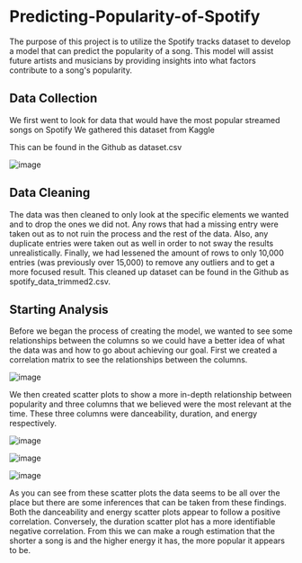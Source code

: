 # Predicting-Popularity-of-Spotify

The purpose of this project is to utilize the Spotify tracks dataset to develop a model that can predict the popularity of a song. This model will assist future artists and musicians by providing insights into what factors contribute to a song's popularity.

## Data Collection
We first went to look for data that would have the most popular streamed songs on Spotify
We gathered this dataset from Kaggle

This can be found in the Github as dataset.csv

![image](https://github.com/user-attachments/assets/a2e0e9d7-c0ae-4576-b96e-954e3e10042e)

## Data Cleaning
The data was then cleaned to only look at the specific elements we wanted and to drop the ones we did not. Any rows that had a missing entry were taken out as to not ruin the process and the rest of the data. Also, any duplicate entries were taken out as well in order to not sway the results unrealistically. Finally, we had lessened the amount of rows to only 10,000 entries (was previously over 15,000) to remove any outliers and to get a more focused result.
This cleaned up dataset can be found in the Github as spotify_data_trimmed2.csv.

## Starting Analysis
Before we began the process of creating the model, we wanted to see some relationships between the columns so we could have a better idea of what the data was and how to go about achieving our goal. First we created a correlation matrix to see the relationships between the columns.

![image](https://github.com/user-attachments/assets/a8b45025-64ab-46ea-aa59-51b50b1605fc)

We then created scatter plots to show a more in-depth relationship between popularity and three columns that we believed were the most relevant at the time. These three columns were danceability, duration, and energy respectively.

![image](https://github.com/user-attachments/assets/5d3248aa-f834-4406-8962-728541537913)

![image](https://github.com/user-attachments/assets/29a3e868-45aa-4483-981c-2898fc9b153d)

![image](https://github.com/user-attachments/assets/29e0591c-545e-480b-89a6-5b95798b02aa)

As you can see from these scatter plots the data seems to be all over the place but there are some inferences that can be taken from these findings. Both the danceability and energy scatter plots appear to follow a positive correlation. Conversely, the duration scatter plot has a more identifiable negative correlation. From this we can make a rough estimation that the shorter a song is and the higher energy it has, the more popular it appears to be.
